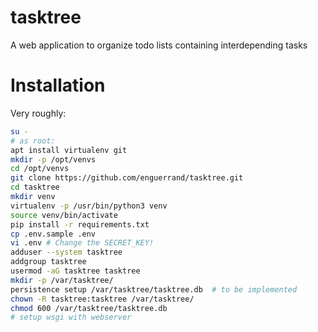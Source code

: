 # tasktree
A web application to organize todo lists containing interdepending tasks

# Installation
Very roughly:
```bash
su -
# as root:
apt install virtualenv git
mkdir -p /opt/venvs
cd /opt/venvs
git clone https://github.com/enguerrand/tasktree.git
cd tasktree
mkdir venv
virtualenv -p /usr/bin/python3 venv
source venv/bin/activate
pip install -r requirements.txt
cp .env.sample .env
vi .env # Change the SECRET_KEY!
adduser --system tasktree
addgroup tasktree
usermod -aG tasktree tasktree
mkdir -p /var/tasktree/
persistence setup /var/tasktree/tasktree.db  # to be implemented
chown -R tasktree:tasktree /var/tasktree/
chmod 600 /var/tasktree/tasktree.db
# setup wsgi with webserver
```
